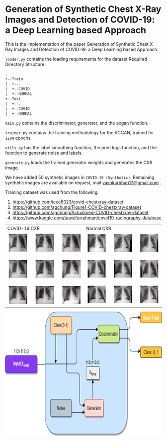# Generation of Synthetic Chest X-Ray Images and Detection of COVID-19: a Deep Learning based Approach

This is the implementation of the paper Generation of Synthetic Chest X-Ray Images and Detection of COVID-19: a Deep Learning based Approach. 

`loader.py` contains the loading requirements for the dataset
Required Directory Structure:

```
.
+--Train
|  +--.
|  +--COVID
|  +--NORMAL
+--Test
|  +--.
|  +--COVID
|  +--NORMAL

```

`main.py` contains the discriminator, generator, and the acgan function.

`trainer.py` contains the training methodology for the ACGAN, trained for `1200` epochs.

`utils.py` has the label smoothing function, the print logs function, and the function to generate noise and labels.

`generate.py` loads the trained generator weights and generates the CXR image.

We have added 50 synthetic images in `COVID-19 (Synthetic)`. Remaining synthetic images are available on request, mail yashkarbhari17@gmail.com .

Training dataset was used from the following:
1) https://github.com/ieee8023/covid-chestxray-dataset
2) https://github.com/agchung/Figure1-COVID-chestxray-dataset
3) https://github.com/agchung/Actualmed-COVID-chestxray-dataset
4) https://www.kaggle.com/tawsifurrahman/covid19-radiography-database

<table>
  <tr>
    <td>COVID-19 CXR</td>
     <td>Normal CXR</td>
     
  </tr>
  <tr>
    <td><img src="images/covid_grid.png"></td>
    <td><img src="images/normal_grid.png"></td>
  </tr>
 </table>

<div style="text-align:center">
<img src="images/acgan.png" width="900" height="400">
</div>

